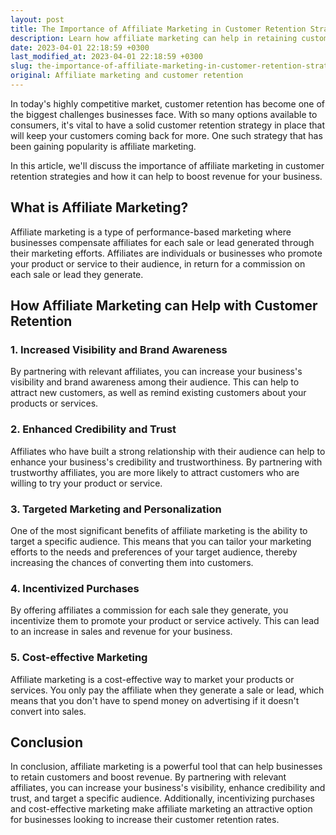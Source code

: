 ```yaml
---
layout: post
title: The Importance of Affiliate Marketing in Customer Retention Strategies
description: Learn how affiliate marketing can help in retaining customers and boosting revenue for your business.
date: 2023-04-01 22:18:59 +0300
last_modified_at: 2023-04-01 22:18:59 +0300
slug: the-importance-of-affiliate-marketing-in-customer-retention-strategies
original: Affiliate marketing and customer retention
---
```

In today's highly competitive market, customer retention has become one of the biggest challenges businesses face. With so many options available to consumers, it's vital to have a solid customer retention strategy in place that will keep your customers coming back for more. One such strategy that has been gaining popularity is affiliate marketing. 

In this article, we'll discuss the importance of affiliate marketing in customer retention strategies and how it can help to boost revenue for your business.

## What is Affiliate Marketing?

Affiliate marketing is a type of performance-based marketing where businesses compensate affiliates for each sale or lead generated through their marketing efforts. Affiliates are individuals or businesses who promote your product or service to their audience, in return for a commission on each sale or lead they generate.

## How Affiliate Marketing can Help with Customer Retention

### 1. Increased Visibility and Brand Awareness

By partnering with relevant affiliates, you can increase your business's visibility and brand awareness among their audience. This can help to attract new customers, as well as remind existing customers about your products or services.

### 2. Enhanced Credibility and Trust

Affiliates who have built a strong relationship with their audience can help to enhance your business's credibility and trustworthiness. By partnering with trustworthy affiliates, you are more likely to attract customers who are willing to try your product or service.

### 3. Targeted Marketing and Personalization

One of the most significant benefits of affiliate marketing is the ability to target a specific audience. This means that you can tailor your marketing efforts to the needs and preferences of your target audience, thereby increasing the chances of converting them into customers.

### 4. Incentivized Purchases

By offering affiliates a commission for each sale they generate, you incentivize them to promote your product or service actively. This can lead to an increase in sales and revenue for your business.

### 5. Cost-effective Marketing

Affiliate marketing is a cost-effective way to market your products or services. You only pay the affiliate when they generate a sale or lead, which means that you don't have to spend money on advertising if it doesn't convert into sales.

## Conclusion

In conclusion, affiliate marketing is a powerful tool that can help businesses to retain customers and boost revenue. By partnering with relevant affiliates, you can increase your business's visibility, enhance credibility and trust, and target a specific audience. Additionally, incentivizing purchases and cost-effective marketing make affiliate marketing an attractive option for businesses looking to increase their customer retention rates.
